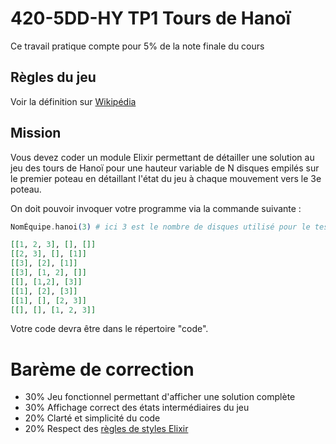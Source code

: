 # 420-5DD-HY TP1 Tours de Hanoï

Ce travail pratique compte pour 5% de la note finale du cours

## Règles du jeu

Voir  la définition sur [Wikipédia](https://fr.wikipedia.org/wiki/Tours_de_Hano%C3%AF)

## Mission

Vous devez coder un module Elixir permettant de détailler une solution au jeu des tours de Hanoï pour une hauteur variable de N disques empilés sur le premier poteau en détaillant l'état du jeu à chaque mouvement vers le 3e poteau.

On doit pouvoir invoquer votre programme via la commande suivante :

```elixir
NomÉquipe.hanoi(3) # ici 3 est le nombre de disques utilisé pour le test.

[[1, 2, 3], [], []]
[[2, 3], [], [1]]
[[3], [2], [1]]
[[3], [1, 2], []]
[[], [1,2], [3]]
[[1], [2], [3]]
[[1], [], [2, 3]]
[[], [], [1, 2, 3]]

```
Votre code devra être dans le répertoire "code".

# Barème de correction

* 30% Jeu fonctionnel permettant d'afficher une solution complète
* 30% Affichage correct des états intermédiaires du jeu
* 20% Clarté et simplicité du code
* 20% Respect des [règles de styles Elixir](https://github.com/christopheradams/elixir_style_guide)